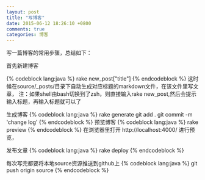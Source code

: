 ```yaml
---
layout: post
title: "写博客"
date: 2015-06-12 18:26:10 +0800
comments: true
categories: 博客
---
```

写一篇博客的常用步骤，总结如下：

首先新建博客

{% codeblock lang:java  %}
rake new_post["title"]
{% endcodeblock %}
这时候在source/_posts/目录下自动生成对应标题的markdown文件，在该文件里写文章，
注：如果shell由bash切换到了zsh，则直接输入rake new_post,然后会提示输入标题，再输入标题就可以了

生成博客
{% codeblock lang:java  %}
rake generate
git add . 
git commit -m 'change log'
{% endcodeblock %}
预览博客
{% codeblock lang:java  %}
rake preview
{% endcodeblock %}
在浏览器里打开 http://localhost:4000/ 进行预览，

发布文章
{% codeblock lang:java  %}
rake deploy
{% endcodeblock %}

每次写完都要将本地source资源推送到github上
{% codeblock lang:java  %}
git push origin source
{% endcodeblock %}